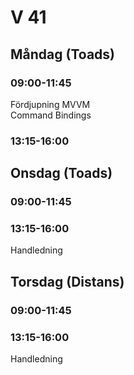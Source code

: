 # V 41
## Måndag (Toads)
### 09:00-11:45 
Fördjupning MVVM</br>
Command Bindings
### 13:15-16:00

## Onsdag (Toads)
### 09:00-11:45

### 13:15-16:00
Handledning
## Torsdag (Distans)
### 09:00-11:45
### 13:15-16:00
Handledning